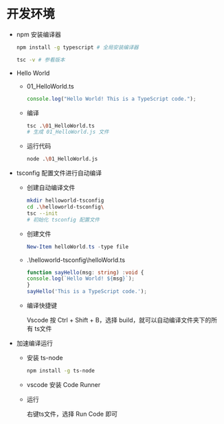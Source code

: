 # 开发环境

* npm 安装编译器

  ``` bash
  npm install -g typescript # 全局安装编译器

  tsc -v # 参看版本
  ```

* Hello World

  * 01_HelloWorld.ts

    ``` ts
    console.log("Hello World! This is a TypeScript code.");
    ```

  * 编译

    ``` bash
    tsc .\01_HelloWorld.ts
    # 生成 01_HelloWorld.js 文件
    ```

  * 运行代码

    ``` sh
    node .\01_HelloWorld.js
    ```

* tsconfig 配置文件进行自动编译

  * 创建自动编译文件

    ``` bash
    mkdir helloworld-tsconfig
    cd .\helloworld-tsconfig\
    tsc --init
    # 初始化 tsconfig 配置文件
    ```

  * 创建文件

    ``` powershell
    New-Item helloWorld.ts -type file
    ```

  * .\helloworld-tsconfig\helloWorld.ts

    ``` ts
    function sayHello(msg: string) :void {
    console.log(`Hello World! ${msg}`);
    }
    sayHello('This is a TypeScript code.');
    ```

  * 编译快捷键

    Vscode 按 Ctrl + Shift + B，选择 build，就可以自动编译文件夹下的所有 ts文件

* 加速编译运行

  * 安装 ts-node

    ``` sh
    npm install -g ts-node
    ```

  * vscode 安装 Code Runner

  * 运行
  
    右键ts文件，选择 Run Code 即可
